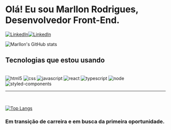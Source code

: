 # Olá! Eu sou Marllon Rodrigues, Desenvolvedor Front-End.

[![LinkedIn](https://img.shields.io/badge/LinkedIn-0077B5?style=for-the-badge&logo=linkedin&logoColor=white)](https://www.linkedin.com/in/marllon-rodrigues-27aa073b/)[![LinkedIn](	https://img.shields.io/badge/Instagram-E4405F?style=for-the-badge&logo=instagram&logoColor=white)](https://www.instagram.com/rp.marllon/)


![Marllon's GitHub stats](https://github-readme-stats.vercel.app/api?username=marllonrp&show_icons=true&theme=radical)

## Tecnologias que estou usando 

<div style="display:inline_block"><br/>
<img align="center" alt="html5" src="https://img.shields.io/badge/HTML5-E34F26?style=for-the-badge&logo=html5&logoColor=white"/>
<img align="center" alt="css" src="https://img.shields.io/badge/CSS3-1572B6?style=for-the-badge&logo=css3&logoColor=white"/>
<img align="center" alt="javascript" src="https://img.shields.io/badge/JavaScript-F7DF1E?style=for-the-badge&logo=javascript&logoColor=black"/>
<img align="center" alt="react" src="https://img.shields.io/badge/React-20232A?style=for-the-badge&logo=react&logoColor=61DAFB"/>
<img align="center" alt="typescript" src="https://img.shields.io/badge/TypeScript-007ACC?style=for-the-badge&logo=typescript&logoColor=white"/>
<img align="center" alt="node" src="https://img.shields.io/badge/Node.js-43853D?style=for-the-badge&logo=node.js&logoColor=white"/>
<img align="center" alt="styled-components" src="https://img.shields.io/badge/styled--components-DB7093?style=for-the-badge&logo=styled-components&logoColor=white"/>
</div>
<hr>
<br>


[![Top Langs](https://github-readme-stats.vercel.app/api/top-langs/?username=marllonrp)](https://github.com/anuraghazra/github-readme-stats)
### Em transição de carreira e em busca da primeira oportunidade.


